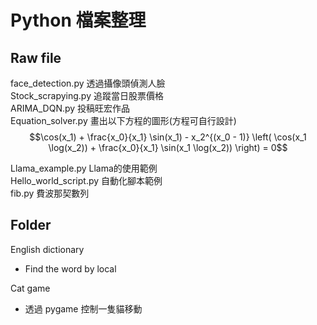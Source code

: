 # Python 檔案整理
## Raw file
face_detection.py 透過攝像頭偵測人臉 <br/>
Stock_scrapying.py 追蹤當日股票價格 <br/>
ARIMA_DQN.py 投稿旺宏作品 <br/>
Equation_solver.py 畫出以下方程的圖形(方程可自行設計)<br/>
$$\cos(x_1) + \frac{x_0}{x_1} \sin(x_1) - x_2^{(x_0 - 1)} \left( \cos(x_1 \log(x_2)) + \frac{x_0}{x_1} \sin(x_1 \log(x_2)) \right) = 0$$

Llama_example.py Llama的使用範例<br/>
Hello_world_script.py 自動化腳本範例<br/>
fib.py 費波那契數列<br/>

## Folder
English dictionary
  * Find the word by local<br/>

Cat game
  * 透過 pygame 控制一隻貓移動

